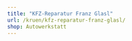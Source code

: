 ```yaml
---
title: "KFZ-Reparatur Franz Glasl"
url: /kruen/kfz-reparatur-franz-glasl/
shop: Autowerkstatt
---
```

